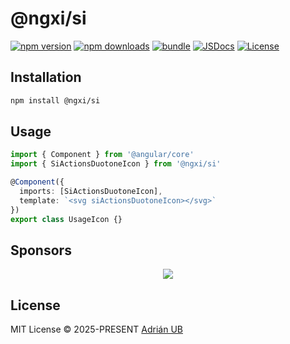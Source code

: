 # @ngxi/si

[![npm version][npm-version-src]][npm-version-href]
[![npm downloads][npm-downloads-src]][npm-downloads-href]
[![bundle][bundle-src]][bundle-href]
[![JSDocs][jsdocs-src]][jsdocs-href]
[![License][license-src]][license-href]

## Installation

```sh
npm install @ngxi/si
```

## Usage

```ts
import { Component } from '@angular/core'
import { SiActionsDuotoneIcon } from '@ngxi/si'

@Component({
  imports: [SiActionsDuotoneIcon],
  template: `<svg siActionsDuotoneIcon></svg>`
})
export class UsageIcon {}
```

## Sponsors

<p align="center">
  <a href="https://cdn.jsdelivr.net/gh/adrian-ub/static/sponsors.svg">
    <img src='https://cdn.jsdelivr.net/gh/adrian-ub/static/sponsors.svg'/>
  </a>
</p>

## License

MIT License © 2025-PRESENT [Adrián UB](https://github.com/adrian-ub)

<!-- Badges -->

[npm-version-src]: https://img.shields.io/npm/v/@ngxi/si?style=flat&colorA=080f12&colorB=1fa669
[npm-version-href]: https://npmjs.com/package/@ngxi/si
[npm-downloads-src]: https://img.shields.io/npm/dm/@ngxi/si?style=flat&colorA=080f12&colorB=1fa669
[npm-downloads-href]: https://npmjs.com/package/@ngxi/si
[bundle-src]: https://img.shields.io/bundlephobia/minzip/@ngxi/si?style=flat&colorA=080f12&colorB=1fa669&label=minzip
[bundle-href]: https://bundlephobia.com/result?p=@ngxi/si
[license-src]: https://img.shields.io/npm/l/@ngxi/si?style=flat&colorA=080f12&colorB=1fa669
[license-href]: https://github.com/adrian-ub/ngxi/blob/main/LICENSE
[jsdocs-src]: https://img.shields.io/badge/jsdocs-reference-080f12?style=flat&colorA=080f12&colorB=1fa669
[jsdocs-href]: https://www.jsdocs.io/package/@ngxi/si
